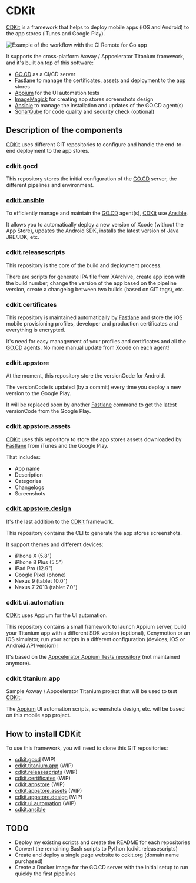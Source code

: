 # CDKit

[CDKit](https://cdkits.org) is a framework that helps to deploy mobile apps (iOS and Android) to the app stores (iTunes and Google Play).

![Example of the workflow with the CI Remote for Go app](https://github.com/timoa/cdkit/raw/master/docs/img/visual-stream-map-example.png)

It supports the cross-platform Axway / Appcelerator Titanium framework, and it's built on top of this software:

- [GO.CD](https://www.gocd.org/) as a CI/CD server
- [Fastlane](https://fastlane.tools/) to manage the certificates, assets and deployment to the app stores
- [Appium](http://appium.io/) for the UI automation tests
- [ImageMagick](https://www.imagemagick.org/) for creating app stores screenshots design
- [Ansible](https://www.ansible.com/) to manage the installation and updates of the GO.CD agent(s)
- [SonarQube](https://www.sonarqube.org/) for code quality and security check (optional)

## Description of the components

[CDKit](https://cdkits.org) uses different GIT repositories to configure and handle the end-to-end deployment to the app stores.

### cdkit.gocd

This repository stores the initial configuration of the [GO.CD](https://www.gocd.org/) server, the different pipelines and environment.

### [cdkit.ansible](https://github.com/timoa/cdkit.ansible)

To efficiently manage and maintain the [GO.CD](https://www.gocd.org/) agent(s), [CDKit](https://cdkits.org) use [Ansible](https://www.ansible.com/).

It allows you to automatically deploy a new version of Xcode (without the App Store), updates the Android SDK, installs the latest version of Java JRE/JDK, etc.

### cdkit.releasescripts

This repository is the core of the build and deployment process.

There are scripts for generate IPA file from XArchive, create app icon with the build number, change the version of the app based on the pipeline version, create a changelog between two builds (based on GIT tags), etc.

### cdkit.certificates

This repository is maintained automatically by [Fastlane](https://fastlane.tools/) and store the iOS mobile provisioning profiles, developer and production certificates and everything is encrypted.

It's need for easy management of your profiles and certificates and all the [GO.CD](https://www.gocd.org/) agents. No more manual update from Xcode on each agent!

### cdkit.appstore

At the moment, this repository store the versionCode for Android.

The versionCode is updated (by a commit) every time you deploy a new version to the Google Play.

It will be replaced soon by another [Fastlane](https://fastlane.tools/) command to get the latest versionCode from the Google Play.

### cdkit.appstore.assets

[CDKit](https://cdkits.org) uses this repository to store the app stores assets downloaded by [Fastlane](https://fastlane.tools/) from iTunes and the Google Play.

That includes:

- App name
- Description
- Categories
- Changelogs
- Screenshots

### [cdkit.appstore.design](https://github.com/timoa/cdkit.appstore.design)

It's the last addition to the [CDKit](https://cdkits.org) framework.

This repository contains the CLI to generate the app stores screenshots.

It support themes and different devices:

- iPhone X (5.8")
- iPhone 8 Plus (5.5")
- iPad Pro (12.9")
- Google Pixel (phone)
- Nexus 9 (tablet 10.0")
- Nexus 7 2013 (tablet 7.0")

### cdkit.ui.automation

[CDKit](https://cdkits.org) uses Appium for the UI automation.

This repository contains a small framework to launch Appium server, build your Titanium app with a different SDK version (optional), Genymotion or an iOS simulator, run your scripts in a different configuration (devices, iOS or Android API version)!

It's based on the [Appcelerator Appium Tests repository](https://github.com/appcelerator/appium-tests) (not maintained anymore).

### cdkit.titanium.app

Sample Axway / Appcelerator Titanium project that will be used to test [CDKit](https://cdkits.org).

The [Appium](http://appium.io/) UI automation scripts, screenshots design, etc. will be based on this mobile app project.

## How to install CDKit

To use this framework, you will need to clone this GIT repositories:

- [cdkit.gocd](https://github.com/timoa/cdkit.gocd) (WIP)
- [cdkit.titanium.app](https://github.com/timoa/cdkit.titanium.app) (WIP)
- [cdkit.releasescripts](https://github.com/timoa/cdkit.releasescripts) (WIP)
- [cdkit.certificates](https://github.com/timoa/cdkit.certificates) (WIP)
- [cdkit.appstore](https://github.com/timoa/cdkit.appstore) (WIP)
- [cdkit.appstore.assets](https://github.com/timoa/cdkit.appstore.assets) (WIP)
- [cdkit.appstore.design](https://github.com/timoa/cdkit.appstore.design) (WIP)
- [cdkit.ui.automation](https://github.com/timoa/cdkit.ui.automation) (WIP)
- [cdkit.ansible](https://github.com/timoa/cdkit.ansible)

## TODO

- Deploy my existing scripts and create the README for each repositories
- Convert the remaining Bash scripts to Python (cdkit.releasescripts)
- Create and deploy a single page website to cdkit.org (domain name purchased)
- Create a Docker image for the GO.CD server with the initial setup to run quickly the first pipelines